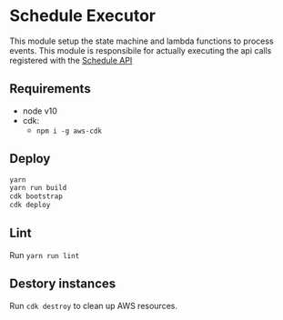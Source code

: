 # Schedule Executor

This module setup the state machine and lambda functions to process events. This module is responsibile for actually executing the api calls registered with the [Schedule API](https://github.com/topcoder-platform/scheduler-api)

## Requirements

- node v10
- cdk:
  - `npm i -g aws-cdk`

## Deploy

```bash
yarn
yarn run build
cdk bootstrap
cdk deploy
```

## Lint

Run `yarn run lint`

## Destory instances

Run `cdk destroy` to clean up AWS resources.

